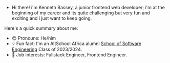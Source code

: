 * Hi there! i'm Kenneth Bassey, a junior frontend web developer; i'm at the beginning of my career and its quite challenging but very fun and exciting and i just want to keep going.

Here's a quick summary about me:
* 😊 Pronouns: He/him
* 💡 Fun fact: I'm an AltSchool Africa alumni [School of Software Engineering](https://altschoolafrica.com/schools/engineering) Class of 2023/2024.
* 💼 Job interests: Fullstack Engineer, Frontend Engineer.

